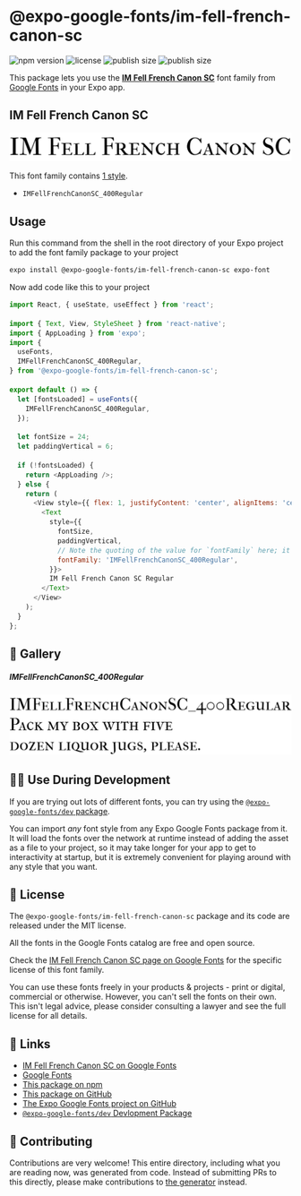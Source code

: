 # @expo-google-fonts/im-fell-french-canon-sc

![npm version](https://flat.badgen.net/npm/v/@expo-google-fonts/im-fell-french-canon-sc)
![license](https://flat.badgen.net/github/license/expo/google-fonts)
![publish size](https://flat.badgen.net/packagephobia/install/@expo-google-fonts/im-fell-french-canon-sc)
![publish size](https://flat.badgen.net/packagephobia/publish/@expo-google-fonts/im-fell-french-canon-sc)

This package lets you use the [**IM Fell French Canon SC**](https://fonts.google.com/specimen/IM+Fell+French+Canon+SC) font family from [Google Fonts](https://fonts.google.com/) in your Expo app.

## IM Fell French Canon SC

![IM Fell French Canon SC](./font-family.png)

This font family contains [1 style](#-gallery).

- `IMFellFrenchCanonSC_400Regular`

## Usage

Run this command from the shell in the root directory of your Expo project to add the font family package to your project
```sh
expo install @expo-google-fonts/im-fell-french-canon-sc expo-font
```

Now add code like this to your project
```js
import React, { useState, useEffect } from 'react';

import { Text, View, StyleSheet } from 'react-native';
import { AppLoading } from 'expo';
import {
  useFonts,
  IMFellFrenchCanonSC_400Regular,
} from '@expo-google-fonts/im-fell-french-canon-sc';

export default () => {
  let [fontsLoaded] = useFonts({
    IMFellFrenchCanonSC_400Regular,
  });

  let fontSize = 24;
  let paddingVertical = 6;

  if (!fontsLoaded) {
    return <AppLoading />;
  } else {
    return (
      <View style={{ flex: 1, justifyContent: 'center', alignItems: 'center' }}>
        <Text
          style={{
            fontSize,
            paddingVertical,
            // Note the quoting of the value for `fontFamily` here; it expects a string!
            fontFamily: 'IMFellFrenchCanonSC_400Regular',
          }}>
          IM Fell French Canon SC Regular
        </Text>
      </View>
    );
  }
};

```

## 🔡 Gallery

##### IMFellFrenchCanonSC_400Regular
![IMFellFrenchCanonSC_400Regular](./IMFellFrenchCanonSC_400Regular.ttf.png)


## 👩‍💻 Use During Development

If you are trying out lots of different fonts, you can try using the [`@expo-google-fonts/dev` package](https://github.com/expo/google-fonts/tree/master/font-packages/dev#readme).

You can import *any* font style from any Expo Google Fonts package from it. It will load the fonts
over the network at runtime instead of adding the asset as a file to your project, so it may take longer
for your app to get to interactivity at startup, but it is extremely convenient
for playing around with any style that you want.

## 📖 License

The `@expo-google-fonts/im-fell-french-canon-sc` package and its code are released under the MIT license.

All the fonts in the Google Fonts catalog are free and open source.

Check the [IM Fell French Canon SC page on Google Fonts](https://fonts.google.com/specimen/IM+Fell+French+Canon+SC) for the specific license of this font family.

You can use these fonts freely in your products & projects - print or digital, commercial or otherwise. However, you can't sell the fonts on their own. This isn't legal advice, please consider consulting a lawyer and see the full license for all details.

## 🔗 Links

- [IM Fell French Canon SC on Google Fonts](https://fonts.google.com/specimen/IM+Fell+French+Canon+SC)
- [Google Fonts](https://fonts.google.com/)
- [This package on npm](https://www.npmjs.com/package/@expo-google-fonts/im-fell-french-canon-sc)
- [This package on GitHub](https://github.com/expo/google-fonts/tree/master/font-packages/im-fell-french-canon-sc)
- [The Expo Google Fonts project on GitHub](https://github.com/expo/google-fonts)
- [`@expo-google-fonts/dev` Devlopment Package](https://github.com/expo/google-fonts/tree/master/font-packages/dev)

## 🤝 Contributing

Contributions are very welcome! This entire directory, including what you are reading now, was generated from code. Instead of submitting PRs to this directly, please make contributions to [the generator](https://github.com/expo/google-fonts/tree/master/packages/generator) instead.
